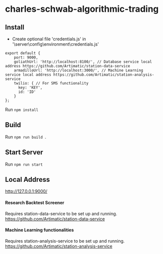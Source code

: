 # charles-schwab-algorithmic-trading

## Install
* Create optional file 'credentials.js' in '\server\config\environment\credentials.js'
```
export default {
    port: 9000,
    goliathUrl: 'http://localhost:8100/', // Database service local address https://github.com/Artimatic/station-data-service
    armadilloUrl: 'http://localhost:3000/', // Machine Learning service local address https://github.com/Artimatic/station-analysis-service
    twilio: { // For SMS functionality
      key: 'KEY',
      id: 'ID'
    }
};

```

Run `npm install`

## Build

Run `npm run build `.

## Start Server

Run `npm run start`

## Local Address

http://127.0.0.1:9000/

#### Research Backtest Screener

Requires station-data-service to be set up and running. https://github.com/Artimatic/station-data-service

#### Machine Learning functionalities

Requires station-analysis-service to be set up and running. https://github.com/Artimatic/station-analysis-service


